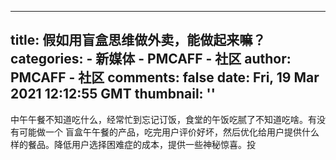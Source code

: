 
---
title: 假如用盲盒思维做外卖，能做起来嘛？
categories: 
    - 新媒体
    - PMCAFF - 社区
author: PMCAFF - 社区
comments: false
date: Fri, 19 Mar 2021 12:12:55 GMT
thumbnail: ''
---

<div>   
中午午餐不知道吃什么，经常忙到忘记订饭，食堂的午饭吃腻了不知道吃啥。有没有可能做一个 盲盒午午餐的产品，吃完用户评价好坏，然后优化给用户提供什么样的餐品。降低用户选择困难症的成本，提供一些神秘惊喜。投  
</div>
            